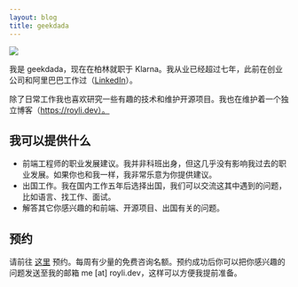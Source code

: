```yaml
---
layout: blog
title: geekdada
---
```


![](/images/avatars/geekdada.jpg)

我是 geekdada，现在在柏林就职于 Klarna。我从业已经超过七年，此前在创业公司和阿里巴巴工作过（[LinkedIn](https://www.linkedin.com/in/roy-li-gz/)）。

除了日常工作我也喜欢研究一些有趣的技术和维护开源项目。我也在维护着一个独立博客（https://royli.dev）。

## 我可以提供什么

- 前端工程师的职业发展建议。我并非科班出身，但这几乎没有影响我过去的职业发展。如果你也和我一样，我非常乐意为你提供建议。
- 出国工作。我在国内工作五年后选择出国，我们可以交流这其中遇到的问题，比如语言、找工作、面试。
- 解答其它你感兴趣的和前端、开源项目、出国有关的问题。

## 预约

请前往 [这里](https://tidycal.com/roy-li) 预约。每周有少量的免费咨询名额。预约成功后你可以把你感兴趣的问题发送至我的邮箱 me \[at\] royli.dev，这样可以方便我提前准备。
